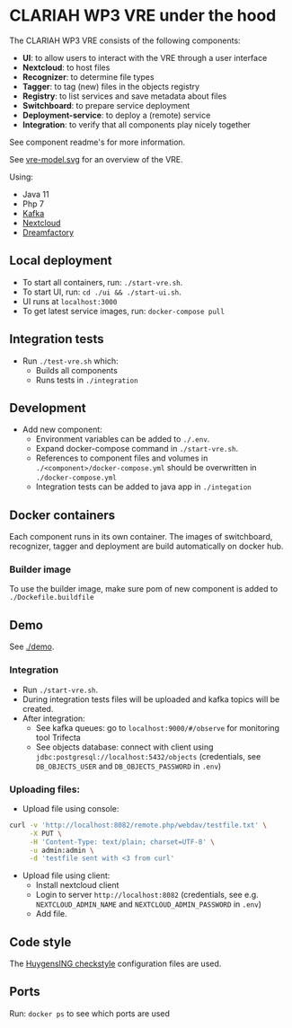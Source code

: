 CLARIAH WP3 VRE under the hood
===

The CLARIAH WP3 VRE consists of the following components:

- **UI**: to allow users to interact with the VRE through a user interface
- **Nextcloud**: to host files
- **Recognizer**: to determine file types
- **Tagger**: to tag (new) files in the objects registry
- **Registry**: to list services and save metadata about files
- **Switchboard**: to prepare service deployment
- **Deployment-service**: to deploy a (remote) service
- **Integration**: to verify that all components play nicely together

See component readme's for more information.

See [vre-model.svg](./documentation/vre-model.svg) for an overview of the VRE.

Using:
- Java 11
- Php 7
- [Kafka](https://kafka.apache.org/)
- [Nextcloud](https://nextcloud.com/)
- [Dreamfactory](https://www.dreamfactory.com/)

## Local deployment

- To start all containers, run: `./start-vre.sh`. 
- To start UI, run: `cd ./ui && ./start-ui.sh`. 
- UI runs at `localhost:3000`
- To get latest service images, run: `docker-compose pull`

## Integration tests
- Run `./test-vre.sh` which:
  - Builds all components
  - Runs tests in `./integration`
    
## Development

- Add new component: 
  - Environment variables can be added to `./.env`.
  - Expand docker-compose command in `./start-vre.sh`.
  - References to component files and volumes in `./<component>/docker-compose.yml` should be overwritten in `./docker-compose.yml`
  - Integration tests can be added to java app in `./integation`

## Docker containers

Each component runs in its own container. The images of switchboard, recognizer, tagger and deployment are build automatically on docker hub.

### Builder image
To use the builder image, make sure pom of new component is added to `./Dockefile.buildfile`

Demo
---

See [./demo](./demo/README.md).

### Integration
- Run `./start-vre.sh`.
- During integration tests files will be uploaded and kafka topics will be created.
- After integration:
  - See kafka queues: go to `localhost:9000/#/observe` for monitoring tool Trifecta
  - See objects database: connect with client using `jdbc:postgresql://localhost:5432/objects` (credentials, see `DB_OBJECTS_USER` and `DB_OBJECTS_PASSWORD` in `.env`)

### Uploading files:

- Upload file using console:

```sh
curl -v 'http://localhost:8082/remote.php/webdav/testfile.txt' \
     -X PUT \
     -H 'Content-Type: text/plain; charset=UTF-8' \
     -u admin:admin \
     -d 'testfile sent with <3 from curl'
```

- Upload file using client:
  - Install nextcloud client
  - Login to server `http://localhost:8082` (credentials, see e.g. `NEXTCLOUD_ADMIN_NAME` and `NEXTCLOUD_ADMIN_PASSWORD` in `.env`)
  - Add file.

## Code style

The [HuygensING checkstyle](https://github.com/HuygensING/checkstyle) configuration files are used.

## Ports

Run: `docker ps` to see which ports are used
